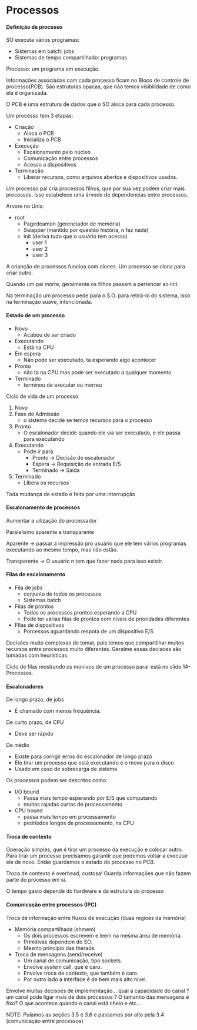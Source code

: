 # Processos

#### Definição de processo

SO executa vários programas:
- Sistemas em batch: jobs
- Sistemas de tempo compartilhado: programas

Processo: um programa em execução.

Informações associadas com cada processo ficam no Bloco de controle de processo(PCB). São estruturas opacas, que não temos visibilidade de como ela é organizada.

O PCB é uma estrutura de dados que o SO aloca para cada processo.

Um processo tem 3 etapas:
- Criação
    - Aloca o PCB
    - Inicializa o PCB
- Execução
    - Escalonamento pelo núcleo
    - Comunicação entre processos
    - Acesso a dispositivos
- Terminação
    - Liberar recursos, como arquivos abertos e dispositivos usados.

Um processo pai cria processos filhos, que por sua vez podem criar mais processos. Isso estabelece uma árvode de dependencias entre processos.

Arvore no Unix:

- root
    - Pagedeamon (gerenciador de memória)
    - Swapper (mantido por questão história, n faz nada)
    - init (deriva tudo que o usuário tem acesso)
        - user 1
        - user 2
        - user 3

A crianção de processos funcioa com clones. Um processo se clona para criar outro.

Quando um pai morre, geralmente os filhos passam a pertencer ao init.

Na terminação um processo pede para o S.O. para retirá-lo do sistema, isso na terminação suave, intencionada.

#### Estado de um processo

- Novo
    - Acabou de ser criado  
- Executando
    - Está na CPU
- Em espera
    - Não pode ser executado, ta esperando algo acontecer
- Pronto
    - não ta na CPU mas pode ser executado a qualquer momento
- Terminado
    - terminou de executar ou morreu

Ciclo de vida de um processo

1. Novo
2. Fase de Admissão
    - o sistema decide se temos recursos para o processo
3. Pronto
    - O escalonador decide quando ele via ser executado, e ele passa para executando
4. Executando
    - Pode ir para 
        - Pronto -> Decisão do escalonador
        - Espera -> Requisição de entrada E/S
        - Terminado -> Saída
5. Terminado
    - LIbera os recursos

Toda mudança de estado é feita por uma interrupção

#### Escalonamento de processos

Aumentar a uilização do processador

Paralelismo aparente e transparente

Aparente -> passar a impressão pro usuário que ele tem vários programas executando ao mesmo tempo, mas não estão.

Transparente -> O usuário n tem que fazer nada para isso existir.

#### Filas de escalonamento

- Fila de jobs 
    - conjunto de todos os processos
    - Sistemas batch
- Filas de prontos
    - Todos os processos prontos esperando a CPU
    - Pode ter várias filas de prontos com níveis de prioridades diferentes
- FIlas de dispositivos
    - Porcessos aguardando respota de um dispositivo E/S

Decisôes muito complexas de tomar, pois temos que compartilhar muitos recursos entre processos muito diferentes. Geralme essas decisoes são tomadas com heurísticas.

Ciclo de filas mostrando os monivos de um processo parar está no slide 14-Processos.

#### Escalonadores

De longo prazo, de jobs
- É chamado com menos frequência.

De curto prazo, de CPU
- Deve ser rápido

De médio
- Existe para corrigir erros do escalonador de longo prazo
- Ele tirar um processo que está executando e o move para o disco
- Usado em caso de sobrecarga de sistema

Os processos podem ser descritos como:
- I/O bound
    - Passa mais tempo esperando por E/S que computando
    - muitas rajadas curtas de processamento
- CPU bound
    - passa mais tempo em processamento
    - pedríodos longos de processamento, na CPU

#### Troca de contexto

Operação simples, que é tirar um processo da execução e colocar outro.
Para tirar um processo precisamos garantir que podemos voltar a executar ele de novo. Então guardamos o estado do processo no PCB.

Troca de contexto é overhead, custosa! Guarda informações que não fazem parte do processo em si.

O tempo gasto depende do hardware e da estrutura do processo

#### Comunicação entre processos (IPC)

Troca de informação entre fluxos de execução (duas regioes da memória)
- Memória compartilhada (shmem)
    - Os dois processos escrevem e leem na mesma área de memória.
    - Primitivas dependem do SO.
    - Mesmo princípio das therads.
- Troca de mensagens (send/receive)
    - Um canal de comunicação, tipo sockets.
    - Envolve system call, que é caro.
    - Envolve troca de contexto, que também é caro.
    - Por outro lado a interface é de bem mais alto nível.

Envolve muitas decisoes de ĩmplementação... qual a capacidade do canal ? um canal pode ligar mais de dois processos ? O tamanho das mensagens é fixo? O que acontece quando o canal está cheio e etc...


NOTE: Pulamos as seções 3.5 e 3.6 e passamos por alto pela 3.4 (comunicação entre processos)

